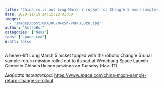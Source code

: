 ```yaml
---
title: "China rolls out Long March 5 rocket for Chang'e 5 moon sample-return mission launch"
date: 2020-11-19T14:15:22+01:00
images:
  - "images/post/GKAJRG7N4kSh7VeHRkB8zH.jpg"
author: "AstroBot"
categories: ["News"]
tags: ["space.com"]
draft: false
---
```


A heavy-lift Long March 5 rocket topped with the robotic Chang'e 5 lunar sample-return mission rolled out to its pad at Wenchang Space Launch Center in China's Hainan province on Tuesday (Nov. 17). 

Διαβάστε περισσότερα: https://www.space.com/china-moon-sample-return-change-5-rollout
